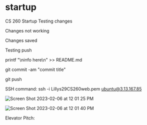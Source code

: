 # startup
CS 260 Startup
Testing changes

Changes not working

Changes saved

Testing push

printf "\ninfo here\n" >> README.md

git commit -am "commit title"

git push

SSH command: ssh -i Lillys29CS260web.pem ubuntu@3.13.167.85

![Screen Shot 2023-02-06 at 12 01 25 PM](https://user-images.githubusercontent.com/72431556/217062146-dc6ade76-f4ce-425a-9801-4e82af5ec781.png)

![Screen Shot 2023-02-06 at 12 01 40 PM](https://user-images.githubusercontent.com/72431556/217062183-7a012209-09d6-4f51-bb75-af7c71938bd0.png)

Elevator Pitch:
